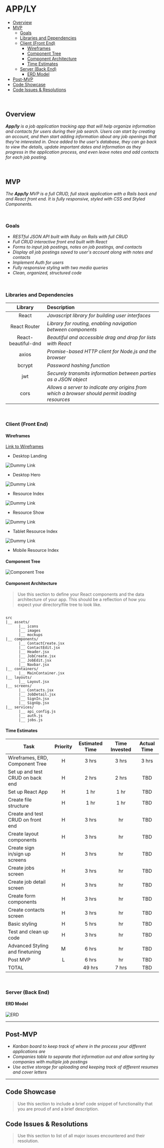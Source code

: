 # APP/LY

- [Overview](#overview)
- [MVP](#mvp)
  - [Goals](#goals)
  - [Libraries and Dependencies](#libraries-and-dependencies)
  - [Client (Front End)](#client-front-end)
    - [Wireframes](#wireframes)
    - [Component Tree](#component-tree)
    - [Component Architecture](#component-architecture)
    - [Time Estimates](#time-estimates)
  - [Server (Back End)](#server-back-end)
    - [ERD Model](#erd-model)
- [Post-MVP](#post-mvp)
- [Code Showcase](#code-showcase)
- [Code Issues & Resolutions](#code-issues--resolutions)

<br>

## Overview

_**App/ly** is a job application tracking app that will help organize information and contacts for users during their job search. Users can start by creating an account, and then start adding information about any job openings that they're interested in. Once added to the user's database, they can go back to view the details, update important dates and information as they progress in the application process, and even leave notes and add contacts for each job posting._

<br>

## MVP

_The **App/ly** MVP is a full CRUD, full stack application with a Rails back end and React front end. It is fully responsive, styled with CSS and Styled Components._

<br>

### Goals

- _RESTful JSON API built with Ruby on Rails with full CRUD_
- _Full CRUD interactive front end built with React_
- _Forms to input job postings, notes on job postings, and contacts_
- _Display all job postings saved to user's account along with notes and contacts_
- _Implement Auth for users_
- _Fully responsive styling with two media queries_
- _Clean, organized, structured code_

<br>

### Libraries and Dependencies

|       Library       | Description                                                                                    |
| :-----------------: | :--------------------------------------------------------------------------------------------- |
|        React        | _Javascript library for building user interfaces_                                              |
|    React Router     | _Library for routing, enabling navigation between components_                                  |
| React-beautiful-dnd | _Beautiful and accessible drag and drop for lists with React_                                  |
|        axios        | _Promise-based HTTP client for Node.js and the browser_                                        |
|       bcrypt        | _Password hashing function_                                                                    |
|         jwt         | _Securely transmits information between parties as a JSON object_                              |
|        cors         | _Allows a server to indicate any origins from which a browser should permit loading resources_ |

<br>

### Client (Front End)

#### Wireframes

[Link to Wireframes](https://www.figma.com/file/BXyZWYWtr7aOrBZy27KO4o/p4?node-id=0%3A1)

- Desktop Landing

![Dummy Link](url)

- Desktop Hero

![Dummy Link](url)

- Resource Index

![Dummy Link](url)

- Resource Show

![Dummy Link](url)

- Tablet Resource Index

![Dummy Link](url)

- Mobile Resource Index

#### Component Tree

![Component Tree](client/src/assets/component-tree.png)

#### Component Architecture

> Use this section to define your React components and the data architecture of your app. This should be a reflection of how you expect your directory/file tree to look like.

```structure

src
|__ assets/
      |__ icons
      |__ images
      |__ mockups
|__ components/
      |__ ContactCreate.jsx
      |__ ContactEdit.jsx
      |__ Header.jsx
      |__ JobCreate.jsx
      |__ JobEdit.jsx
      |__ Navbar.jsx
|__ containers/
      |__ MainContainer.jsx
|__ layouts/
      |__ Layout.jsx
|__ screens/
      |__ Contacts.jsx
      |__ JobDetail.jsx
      |__ SignIn.jsx
      |__ SignUp.jsx
|__ services/
      |__ api_config.js
      |__ auth.js
      |__ jobs.js

```

#### Time Estimates

| Task                              | Priority | Estimated Time | Time Invested | Actual Time |
| --------------------------------- | :------: | :------------: | :-----------: | :---------: |
| Wireframes, ERD, Component Tree   |    H     |     3 hrs      |     3 hrs     |    3 hrs    |
| Set up and test CRUD on back end  |    H     |     2 hrs      |     2 hrs     |     TBD     |
| Set up React App                  |    H     |      1 hr      |     1 hr      |     TBD     |
| Create file structure             |    H     |      1 hr      |     1 hr      |     TBD     |
| Create and test CRUD on front end |    H     |     3 hrs      |      hr       |     TBD     |
| Create layout components          |    H     |     3 hrs      |      hr       |     TBD     |
| Create sign in/sign up screens    |    H     |     3 hrs      |      hr       |     TBD     |
| Create jobs screen                |    H     |     3 hrs      |      hr       |     TBD     |
| Create job detail screen          |    H     |     3 hrs      |      hr       |     TBD     |
| Create form components            |    H     |     3 hrs      |      hr       |     TBD     |
| Create contacts screen            |    H     |     3 hrs      |      hr       |     TBD     |
| Basic styling                     |    H     |     5 hrs      |      hr       |     TBD     |
| Test and clean up code            |    H     |     3 hrs      |      hr       |     TBD     |
| Advanced Styling and finetuning   |    M     |     6 hrs      |      hr       |     TBD     |
| Post MVP                          |    L     |     6 hrs      |      hr       |     TBD     |
| TOTAL                             |          |     49 hrs     |     7 hrs     |     TBD     |

<br>

### Server (Back End)

#### ERD Model

![ERD](/client/src/assets/apply-erd.png)
<br>

---

## Post-MVP

- _Kanban board to keep track of where in the process your different applications are_
- _Companies table to separate that information out and allow sorting by companies with multiple job postings_
- _Use active storage for uploading and keeping track of different resumes and cover letters_

---

## Code Showcase

> Use this section to include a brief code snippet of functionality that you are proud of and a brief description.

## Code Issues & Resolutions

> Use this section to list of all major issues encountered and their resolution.
